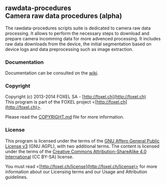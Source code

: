 
## rawdata-procedures<br />Camera raw data procedures (alpha)

The rawdata-procedures scripts suite is dedicated to camera raw data processing. It allows to perform the necessary steps to download and prepare camera incomming data for more advenced processing. It includes raw data downloads from the device, the initial segmentation based on device logs and data preprocessing such as image extraction.


### Documentation

Documentation can be consulted on the [wiki](https://github.com/FoxelSA/rawdata-procedures/wiki).


### Copyright

Copyright (c) 2013-2014 FOXEL SA - [http://foxel.ch](http://foxel.ch)<br />
This program is part of the FOXEL project <[http://foxel.ch](http://foxel.ch)>.

Please read the [COPYRIGHT.md](COPYRIGHT.md) file for more information.


### License

This program is licensed under the terms of the
[GNU Affero General Public License v3](http://www.gnu.org/licenses/agpl.html)
(GNU AGPL), with two additional terms. The content is licensed under the terms
of the
[Creative Commons Attribution-ShareAlike 4.0 International](http://creativecommons.org/licenses/by-sa/4.0/)
(CC BY-SA) license.

You must read <[http://foxel.ch/license](http://foxel.ch/license)> for more
information about our Licensing terms and our Usage and Attribution guidelines.
